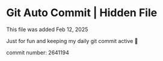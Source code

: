 # Git Auto Commit | Hidden File

This file was added Feb 12, 2025

Just for fun and keeping my daily git commit active 🤪

commit number: 2641194
